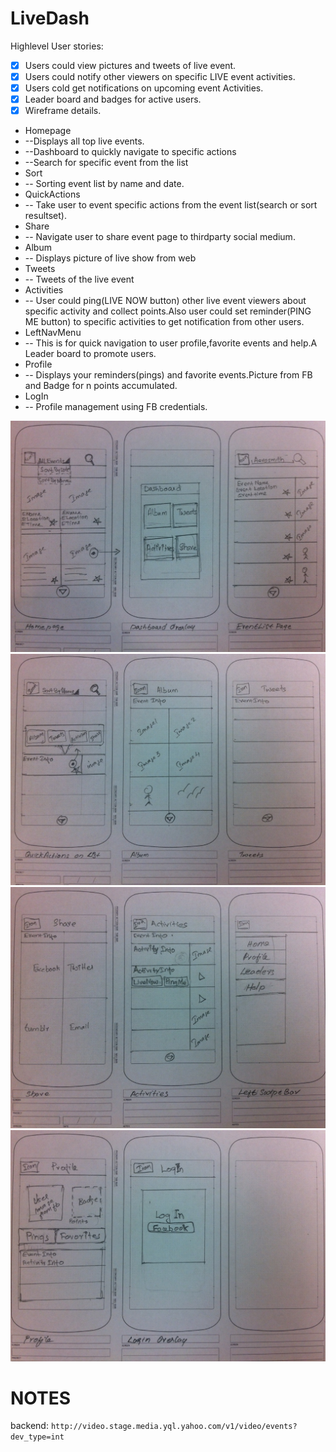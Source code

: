 LiveDash
========

Highlevel User stories:

 * [x] Users could view pictures and tweets of live event.
 * [x] Users could notify other viewers on specific LIVE event activities.
 * [x] Users cold get notifications on upcoming event Activities.
 * [x] Leader board and badges for active users.
 * [x] Wireframe details.

  * Homepage 
  * --Displays all top live events.
  * --Dashboard to quickly navigate to specific actions
  * --Search for specific event from the list
  * Sort 
  * -- Sorting event list by name and date.
  * QuickActions
  * -- Take user to event specific actions from the event list(search or sort resultset).
  * Share 
  * -- Navigate user to share event page to thirdparty social medium.
  * Album
  * -- Displays picture of live show from web
  * Tweets
  * -- Tweets of the live event
  * Activities 
  * -- User could ping(LIVE NOW button) other live event viewers about specific activity and collect points.Also user could set reminder(PING ME button) to specific activities to get notification from other users.
  * LeftNavMenu 
  * -- This is for quick navigation to user profile,favorite events and help.A Leader board to promote users.
  * Profile 
  * -- Displays your reminders(pings) and favorite events.Picture from FB and Badge for n points accumulated.
  * LogIn 
  * -- Profile management using FB credentials.

![Wire Frames - Hoomepage+Dashboard+Search](Hoomepage+Dashboard+Search.JPG)
![Wire Frames - Sort+QuickActions ](Sort+QuickActions.JPG)
![Wire Frames - Share+Activities+LeftNavMenu](Share+Activities+LeftNavMenu.JPG)
![Wire Frames - Profile+LogIn](Profile+LogIn.JPG)

NOTES
=======

backend: `http://video.stage.media.yql.yahoo.com/v1/video/events?dev_type=int`
